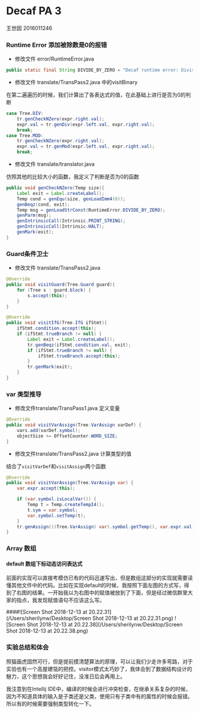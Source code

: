 # Decaf PA 3

王世因	2016011246

### Runtime Error 添加被除数是0的报错

* 修改文件 error/RuntimeError.java

```java
public static final String DIVIDE_BY_ZERO = "Decaf runtime error: Division by zero error.\n";
```

* 修改文件 translate/TransPass2.java 中的visitBinary

在第二遍遍历的时候，我们计算出了各表达式的值，在此基础上进行是否为0的判断

```java
case Tree.DIV:
    tr.genCheckNZero(expr.right.val);
    expr.val = tr.genDiv(expr.left.val, expr.right.val);
    break;
case Tree.MOD:
    tr.genCheckNZero(expr.right.val);
    expr.val = tr.genMod(expr.left.val, expr.right.val);
    break;
```

* 修改文件 translate/translator.java

仿照其他的比较大小的函数，我定义了判断是否为0的函数

```java
public void genCheckNZero(Temp size){
    Label exit = Label.createLabel();
    Temp cond = genEqu(size, genLoadImm4(0));
    genBeqz(cond, exit);
    Temp msg = genLoadStrConst(RuntimeError.DIVIDE_BY_ZERO);
    genParm(msg);
    genIntrinsicCall(Intrinsic.PRINT_STRING);
    genIntrinsicCall(Intrinsic.HALT);
    genMark(exit);
}
```

### Guard条件卫士

* 修改文件 translate/TransPass2.java

```java
@Override
public void visitGuard(Tree.Guard guard){
    for (Tree s : guard.block) {
        s.accept(this);
    }
}

@Override
public void visitIfG(Tree.IfG ifStmt){
    ifStmt.condition.accept(this);
    if (ifStmt.trueBranch != null) {
        Label exit = Label.createLabel();
        tr.genBeqz(ifStmt.condition.val, exit);
        if (ifStmt.trueBranch != null) {
            ifStmt.trueBranch.accept(this);
        }
        tr.genMark(exit);
    }
}
```

### var 类型推导

* 修改文件translate/TransPass1.java 定义变量

```java
@Override
public void visitVarAssign(Tree.VarAssign varDef) {
    vars.add(varDef.symbol);
    objectSize += OffsetCounter.WORD_SIZE;
}
```

* 修改文件translate/TransPass2.java 计算类型的值

结合了`visitVarDef`和`visitAssign`两个函数

```java
@Override
public void visitVarAssign(Tree.VarAssign var) {
    var.expr.accept(this);

    if (var.symbol.isLocalVar()) {
        Temp t = Temp.createTempI4();
        t.sym = var.symbol;
        var.symbol.setTemp(t);
    }
    tr.genAssign(((Tree.VarAssign) var).symbol.getTemp(), var.expr.val);
}
```

### Array 数组

#### default 数组下标动态访问表达式

前面的实现可以直接考模仿已有的代码迅速写出，但是数组这部分的实现就需要读懂其他文件中的代码。比如在实现default的时候，我按照下面左图的方式写，得到了右图的结果。一开始我以为右图中的赋值被放到了下面，但是经过微信群里大家的指点，我发现赋值语句不应该这么写。

####![Screen Shot 2018-12-13 at 20.22.31](/Users/sherilynw/Desktop/Screen Shot 2018-12-13 at 20.22.31.png) ![Screen Shot 2018-12-13 at 20.22.38](/Users/sherilynw/Desktop/Screen Shot 2018-12-13 at 20.22.38.png)

### 实验总结和体会

照猫画虎固然可行，但是提前摸清楚算法的原理，可以让我们少走许多弯路，对于实验也有一个高屋建瓴的把控。visitor模式太巧妙了，我体会到了数据结构设计的魅力，这个思想我会好好记住，没准日后会再用上。

我注意到在Intellij IDE中，编译的时候会进行冲突检查，在继承关系复杂的时候，因为不知道具体的输入是子类还是父类，使用只有子类中有的属性的时候会报错。所以有的时候需要强制类型转化一下。